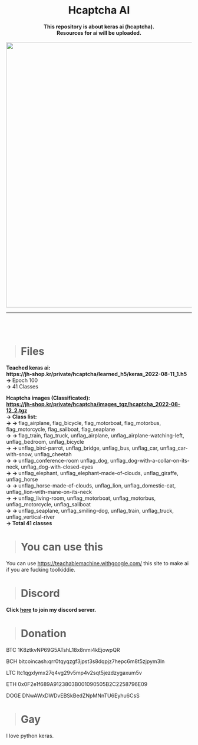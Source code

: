 <h1 align="center">Hcaptcha AI</h1>

<p align='center'>
  <b>This repository is about keras ai (hcaptcha).</b><br>
  <b>Resources for ai will be uploaded.</b><br>
  <br>
  <img src='https://cdn.discordapp.com/attachments/930627015399317564/1007618967151587399/banner-1544x500.png?size=4096' style="width: 75vw;">
</p>

----

<br><br>

> # Files

<p>
  <b>Teached keras ai:</b><br>
  <b>https://jh-shop.kr/private/hcaptcha/learned_h5/keras_2022-08-11_1.h5</b><br>
  <b> -> </b>Epoch 100<br>
  <b> -> </b>41 Classes
  
  <b>Hcaptcha images (Classificated):</b><br>
  <b>https://jh-shop.kr/private/hcaptcha/images_tgz/hcaptcha_2022-08-12_2.tgz</b><br>
  <b> -> Class list:</b><br>
  <b> -> -> </b>flag_airplane, flag_bicycle, flag_motorboat, flag_motorbus, flag_motorcycle, flag_sailboat, flag_seaplane<br>
  <b> -> -> </b>flag_train, flag_truck, unflag_airplane, unflag_airplane-watching-left, unflag_bedroom, unflag_bicycle<br>
  <b> -> -> </b>unflag_bird-parrot, unflag_bridge, unflag_bus, unflag_car, unflag_car-with-snow, unflag_cheetah<br>
  <b> -> -> </b>unflag_conference-room unflag_dog, unflag_dog-with-a-collar-on-its-neck, unflag_dog-with-closed-eyes<br>
  <b> -> -> </b>unflag_elephant, unflag_elephant-made-of-clouds, unflag_giraffe, unflag_horse<br>
  <b> -> -> </b>unflag_horse-made-of-clouds, unflag_lion, unflag_domestic-cat, unflag_lion-with-mane-on-its-neck<br>
  <b> -> -> </b>unflag_living-room, unflag_motorboat, unflag_motorbus, unflag_motorcycle, unflag_sailboat<br>
  <b> -> -> </b>unflag_seaplane, unflag_smiling-dog, unflag_train, unflag_truck, unflag_vertical-river<br>
  <b> -> Total 41 classes</b>
</p>

> # You can use this

You can use https://teachablemachine.withgoogle.com/ this site to make ai if you are fucking toolkiddie.

> # Discord

<p>
  <b>Click <a href="https://jh-shop.kr/discord">here</a> to join my discord server.</b>
</p>

> # Donation

BTC 1K8ztkvNP69G5ATshL18x8nmi4kEjowpQR<br>

BCH bitcoincash:qrr0tqyqzgf3jpst3s8dqpjz7hepc6m8t5zjpym3ln<br>

LTC ltc1qgxlymx27q4vg29v5mp4v2sqt5jezdzygaxum5v

ETH 0x0F2e1f689A9123803B001090505B2C2258796E09<br>

DOGE DNwAWxDWDvEBSkBedZNpMNnTU6Eyhu6CsS

> # Gay

I love python keras.<br>
